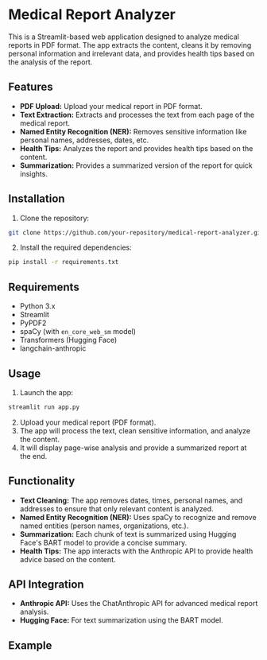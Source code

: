 # Medical Report Analyzer

This is a Streamlit-based web application designed to analyze medical reports in PDF format. The app extracts the content, cleans it by removing personal information and irrelevant data, and provides health tips based on the analysis of the report.

## Features

- **PDF Upload:** Upload your medical report in PDF format.
- **Text Extraction:** Extracts and processes the text from each page of the medical report.
- **Named Entity Recognition (NER):** Removes sensitive information like personal names, addresses, dates, etc.
- **Health Tips:** Analyzes the report and provides health tips based on the content.
- **Summarization:** Provides a summarized version of the report for quick insights.

## Installation

1. Clone the repository:

```bash
git clone https://github.com/your-repository/medical-report-analyzer.git
```

2. Install the required dependencies:

```bash
pip install -r requirements.txt
```

## Requirements

- Python 3.x
- Streamlit
- PyPDF2
- spaCy (with `en_core_web_sm` model)
- Transformers (Hugging Face)
- langchain-anthropic

## Usage

1. Launch the app:

```bash
streamlit run app.py
```

2. Upload your medical report (PDF format).
3. The app will process the text, clean sensitive information, and analyze the content.
4. It will display page-wise analysis and provide a summarized report at the end.

## Functionality

- **Text Cleaning:** The app removes dates, times, personal names, and addresses to ensure that only relevant content is analyzed.
- **Named Entity Recognition (NER):** Uses spaCy to recognize and remove named entities (person names, organizations, etc.).
- **Summarization:** Each chunk of text is summarized using Hugging Face's BART model to provide a concise summary.
- **Health Tips:** The app interacts with the Anthropic API to provide health advice based on the content.

## API Integration

- **Anthropic API:** Uses the ChatAnthropic API for advanced medical report analysis.
- **Hugging Face:** For text summarization using the BART model.

## Example

